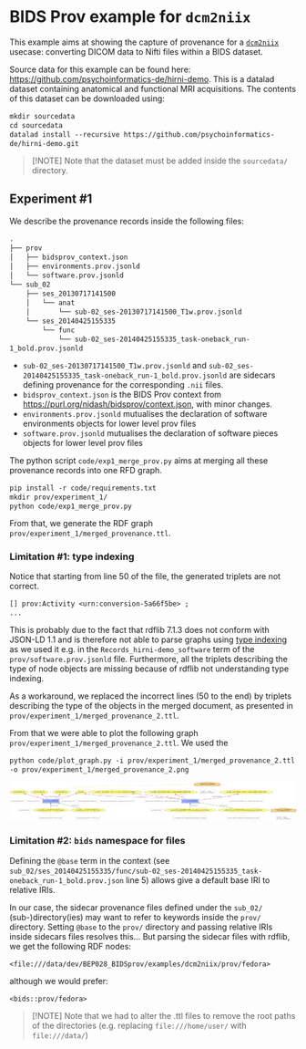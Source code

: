 # BIDS Prov example for `dcm2niix`

This example aims at showing the capture of provenance for a [`dcm2niix`](https://github.com/rordenlab/dcm2niix) usecase: converting DICOM data to Nifti files within a BIDS dataset.

Source data for this example can be found here: https://github.com/psychoinformatics-de/hirni-demo. This is a datalad dataset containing anatomical and functional MRI acquisitions. The contents of this dataset can be downloaded using:
```shell
mkdir sourcedata
cd sourcedata
datalad install --recursive https://github.com/psychoinformatics-de/hirni-demo.git
```

> [!NOTE] Note that the dataset must be added inside the `sourcedata/` directory.


## Experiment #1

We describe the provenance records inside the following files:
```
.
├── prov
│   ├── bidsprov_context.json
│   ├── environments.prov.jsonld
│   └── software.prov.jsonld
└── sub_02
    ├── ses_20130717141500
    │   └── anat
    │       └── sub-02_ses-20130717141500_T1w.prov.jsonld
    └── ses_20140425155335
        └── func
            └── sub-02_ses-20140425155335_task-oneback_run-1_bold.prov.jsonld
```

* `sub-02_ses-20130717141500_T1w.prov.jsonld` and `sub-02_ses-20140425155335_task-oneback_run-1_bold.prov.jsonld` are sidecars defining provenance for the corresponding `.nii` files.
* `bidsprov_context.json` is the BIDS Prov context from https://purl.org/nidash/bidsprov/context.json, with minor changes.
* `environments.prov.jsonld` mutualises the declaration of software environments objects for lower level prov files
* `software.prov.jsonld` mutualises the declaration of software pieces objects for lower level prov files

The python script `code/exp1_merge_prov.py` aims at merging all these provenance records into one RFD graph.

```shell
pip install -r code/requirements.txt
mkdir prov/experiment_1/
python code/exp1_merge_prov.py
```

From that, we generate the RDF graph `prov/experiment_1/merged_provenance.ttl`.

### Limitation #1: type indexing

Notice that starting from line 50 of the file, the generated triplets are not correct.

```turtle
[] prov:Activity <urn:conversion-5a66f5be> ;
...
```

This is probably due to the fact that rdflib 7.1.3 does not conform with JSON-LD 1.1 and is therefore not able to parse graphs using [type indexing](https://www.w3.org/TR/json-ld11/#example-106-indexing-data-in-json-ld-by-type) as we used it e.g. in the `Records_hirni-demo_software` term of the `prov/software.prov.jsonld` file.
Furthermore, all the triplets describing the type of node objects are missing because of rdflib not understanding type indexing.

As a workaround, we replaced the incorrect lines (50 to the end) by triplets describing the type of the objects in the merged document, as presented in `prov/experiment_1/merged_provenance_2.ttl`.

From that we were able to plot the following graph `prov/experiment_1/merged_provenance_2.ttl`. We used the 
```shell
python code/plot_graph.py -i prov/experiment_1/merged_provenance_2.ttl -o prov/experiment_1/merged_provenance_2.png
```

![](/examples/dcm2niix/prov/experiment_1/merged_provenance_2.png)

### Limitation #2: `bids` namespace for files

Defining the `@base` term in the context (see `sub_02/ses_20140425155335/func/sub-02_ses-20140425155335_task-oneback_run-1_bold.prov.json` line 5) allows give a default base IRI to relative IRIs.

In our case, the sidecar provenance files defined under the `sub_02/` (sub-)directory(ies) may want to refer to keywords inside the `prov/` directory. Setting `@base` to the `prov/` directory and passing relative IRIs inside sidecars files resolves this... But parsing the sidecar files with rdflib, we get the following RDF nodes:

```turtle
<file:///data/dev/BEP028_BIDSprov/examples/dcm2niix/prov/fedora>
```

although we would prefer:

```turtle
<bids::prov/fedora>
```

> [!NOTE] Note that we had to alter the .ttl files to remove the root paths of the directories (e.g. replacing `file:///home/user/` with  `file:///data/`)
